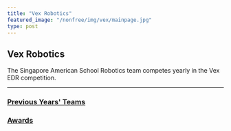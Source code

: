 ```yaml
---
title: "Vex Robotics"
featured_image: "/nonfree/img/vex/mainpage.jpg"
type: post
---
```


## Vex Robotics

The Singapore American School Robotics team competes yearly in the Vex EDR competition.

---

### [Previous Years' Teams](teams/)

### [Awards](awards)

